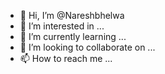 - 👋 Hi, I’m @Nareshbhelwa
- 👀 I’m interested in ...
- 🌱 I’m currently learning ...
- 💞️ I’m looking to collaborate on ...
- 📫 How to reach me ...

<!---
Nareshbhelwa/Nareshbhelwa is a ✨ special ✨ repository because its `README.md` (this file) appears on your GitHub profile.
You can click the Preview link to take a look at your changes.
--->
